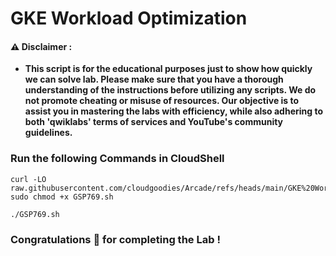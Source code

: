 #  GKE Workload Optimization


#### ⚠️ Disclaimer :
- **This script is for the educational purposes just to show how quickly we can solve lab. Please make sure that you have a thorough understanding of the instructions before utilizing any scripts. We do not promote cheating or  misuse of resources. Our objective is to assist you in mastering the labs with efficiency, while also adhering to both 'qwiklabs' terms of services and YouTube's community guidelines.**

### Run the following Commands in CloudShell 

```
curl -LO raw.githubusercontent.com/cloudgoodies/Arcade/refs/heads/main/GKE%20Workload%20Optimization/GSP769.sh
sudo chmod +x GSP769.sh

./GSP769.sh
```


### Congratulations 🎉 for completing the Lab !
